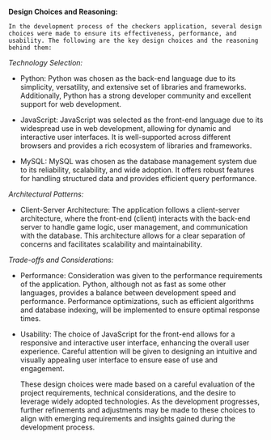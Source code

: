 **Design Choices and Reasoning:**

    In the development process of the checkers application, several design choices were made to ensure its effectiveness, performance, and usability. The following are the key design choices and the reasoning behind them:

*Technology Selection:*

- Python: Python was chosen as the back-end language due to its simplicity, versatility, and extensive set of libraries and frameworks. Additionally, Python has a strong developer community and excellent support for web development.

- JavaScript: JavaScript was selected as the front-end language due to its widespread use in web development, allowing for dynamic and interactive user interfaces. It is well-supported across different browsers and provides a rich ecosystem of libraries and frameworks.

- MySQL: MySQL was chosen as the database management system due to its reliability, scalability, and wide adoption. It offers robust features for handling structured data and provides efficient query performance.

*Architectural Patterns:*

- Client-Server Architecture: The application follows a client-server architecture, where the front-end (client) interacts with the back-end server to handle game logic, user management, and communication with the database. This architecture allows for a clear separation of concerns and facilitates scalability and maintainability.

*Trade-offs and Considerations:*

- Performance: Consideration was given to the performance requirements of the application. Python, although not as fast as some other languages, provides a balance between development speed and performance. Performance optimizations, such as efficient algorithms and database indexing, will be implemented to ensure optimal response times.

- Usability: The choice of JavaScript for the front-end allows for a responsive and interactive user interface, enhancing the overall user experience. Careful attention will be given to designing an intuitive and visually appealing user interface to ensure ease of use and engagement.

    These design choices were made based on a careful evaluation of the project requirements, technical considerations, and the desire to leverage widely adopted technologies. As the development progresses, further refinements and adjustments may be made to these choices to align with emerging requirements and insights gained during the development process.